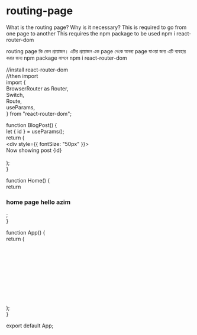 # routing-page 
What is the routing page?
 Why is it necessary?
 This is required to go from one page to another
 This requires the npm package to be used
 npm i react-router-dom
 
routing page কি 
কেন প্রয়োজন।
এ‌টির প্রয়োজন এক page  থে‌কে অনন্য page যাওয়া জন‌্য 
এ‌টি ব‌্যবহার করার জন‌্য npm package  লাগ‌বে 
npm i react-router-dom  



//install react-router-dom  
//then import  
import {  
    BrowserRouter as Router,  
    Switch,   
    Route,   
    useParams,   
} from "react-router-dom";   
 
function BlogPost() {  
    let { id } = useParams();  
    return (   
        <div style={{ fontSize: "50px" }}>   
            Now showing post {id}   
        </div>   
    );   
}
 
function Home() {   
    return <h3>home page hello azim </h3>;   
}   
    
function App() {   
    return (   
        <Router>   
            <Switch>   
                <Route path="/page/:id">   
                    <BlogPost />   
                </Route>   
                <Route path="/">   
                    <Home />   
                </Route>   
            </Switch>   
        </Router>   
    );   
}   
 
export default App;   

